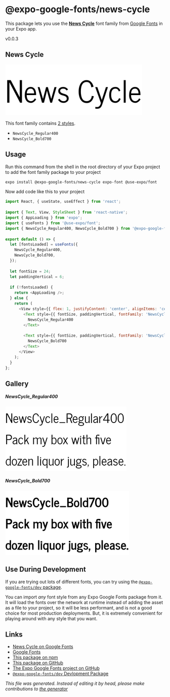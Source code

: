 # @expo-google-fonts/news-cycle

This package lets you use the [**News Cycle**](https://fonts.google.com/specimen/News+Cycle) font family from [Google Fonts](https://fonts.google.com/) in your Expo app.

v0.0.3

## News Cycle

![News Cycle](./font-family.png)

This font family contains [2 styles](#gallery).

- `NewsCycle_Regular400`
- `NewsCycle_Bold700`

## Usage

Run this command from the shell in the root directory of your Expo project to add the font family package to your project
```sh
expo install @expo-google-fonts/news-cycle expo-font @use-expo/font
```

Now add code like this to your project
```js
import React, { useState, useEffect } from 'react';

import { Text, View, StyleSheet } from 'react-native';
import { AppLoading } from 'expo';
import { useFonts } from '@use-expo/font';
import { NewsCycle_Regular400, NewsCycle_Bold700 } from '@expo-google-fonts/news-cycle';

export default () => {
  let [fontsLoaded] = useFonts({
    NewsCycle_Regular400,
    NewsCycle_Bold700,
  });

  let fontSize = 24;
  let paddingVertical = 6;

  if (!fontsLoaded) {
    return <AppLoading />;
  } else {
    return (
      <View style={{ flex: 1, justifyContent: 'center', alignItems: 'center' }}>
        <Text style={{ fontSize, paddingVertical, fontFamily: 'NewsCycle_Regular400' }}>
          NewsCycle_Regular400
        </Text>

        <Text style={{ fontSize, paddingVertical, fontFamily: 'NewsCycle_Bold700' }}>
          NewsCycle_Bold700
        </Text>
      </View>
    );
  }
};

```

## Gallery

##### NewsCycle_Regular400
![NewsCycle_Regular400](./9dc74270959405ee468a6ea83452b01a8075067bf71cb96c8097511477f8aec6.ttf.png)

##### NewsCycle_Bold700
![NewsCycle_Bold700](./301d13c6e3a40093c2244566226928b2e8bd2843d5cb06302c5c30b44c3d4bc2.ttf.png)


## Use During Development

If you are trying out lots of different fonts, you can try using the [`@expo-google-fonts/dev` package](https://www.npmjs.com/package/@expo-google-fonts/dev).

You can import *any* font style from any Expo Google Fonts package from it. It will load the fonts
over the network at runtime instead of adding the asset as a file to your project, so it will be 
less performant, and is not a good choice for most production deployments. But, it is extremely convenient
for playing around with any style that you want.

## Links

- [News Cycle on Google Fonts](https://fonts.google.com/specimen/News+Cycle)
- [Google Fonts](https://fonts.google.com/)
- [This package on npm](https://www.npmjs.com/package/@expo-google-fonts/news-cycle)
- [This package on GitHub](https://github.com/expo/google-fonts/tree/master/font-packages/news-cycle)
- [The Expo Google Fonts project on GitHub](https://github.com/expo/google-fonts)
- [`@expo-google-fonts/dev` Devlopment Package](https://github.com/expo/google-fonts/tree/master/font-packages/dev)


*This file was generated. Instead of editing it by head, please make contributions to [the generator](https://github.com/expo/google-fonts/tree/master/packages/generator)*
